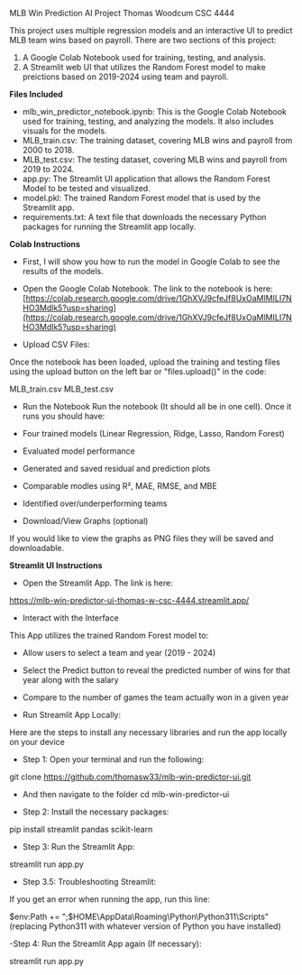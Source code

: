MLB Win Prediction AI Project
Thomas Woodcum 
CSC 4444

This project uses multiple regression models and an interactive UI to predict MLB team wins based on payroll. There are two sections of this project:

1. A Google Colab Notebook used for training, testing, and analysis.
2. A Streamlit web UI that utilizes the Random Forest model to make preictions based on 2019-2024 using team and payroll.

**Files Included**
- mlb_win_predictor_notebook.ipynb: This is the Google Colab Notebook used for training, testing, and analyzing the models. It also includes visuals for the models.
- MLB_train.csv: The training dataset, covering MLB wins and payroll from 2000 to 2018.
- MLB_test.csv: The testing dataset, covering MLB wins and payroll from 2019 to 2024.
- app.py: The Streamlit UI application that allows the Random Forest Model to be tested and visualized.
- model.pkl: The trained Random Forest model that is used by the Streamlit app.
- requirements.txt: A text file that downloads the necessary Python packages for running the Streamlit app locally.

**Colab Instructions**
- First, I will show you how to run the model in Google Colab to see the results of the models.

- Open the Google Colab Notebook. The link to the notebook is here:
[https://colab.research.google.com/drive/1GhXVJ9cfeJf8UxOaMlMILI7NHO3Mdlk5?usp=sharing](https://colab.research.google.com/drive/1GhXVJ9cfeJf8UxOaMlMILI7NHO3Mdlk5?usp=sharing)

- Upload CSV Files:
  
Once the notebook has been loaded, upload the training and testing files using the upload button on the left bar or "files.upload()" in the code:

MLB_train.csv
MLB_test.csv

- Run the Notebook
Run the notebook (It should all be in one cell). Once it runs you should have:
- Four trained models (Linear Regression, Ridge, Lasso, Random Forest)
- Evaluated model performance
- Generated and saved residual and prediction plots
- Comparable modles using R², MAE, RMSE, and MBE
- Identified over/underperforming teams

- Download/View Graphs (optional)

If you would like to view the graphs as PNG files they will be saved and downloadable.

**Streamlit UI Instructions**

- Open the Streamlit App. The link is here:

https://mlb-win-predictor-ui-thomas-w-csc-4444.streamlit.app/

- Interact with the Interface
  
This App utilizes the trained Random Forest model to:

- Allow users to select a team and year (2019 - 2024)
- Select the Predict button to reveal the predicted number of wins for that year along with the salary
- Compare to the number of games the team actually won in a given year

- Run Streamlit App Locally:
  
Here are the steps to install any necessary libraries and run the app locally on your device

- Step 1: Open your terminal and run the following:
  
git clone https://github.com/thomasw33/mlb-win-predictor-ui.git
- And then navigate to the folder
cd mlb-win-predictor-ui

- Step 2: Install the necessary packages:
  
pip install streamlit pandas scikit-learn

- Step 3: Run the Streamlit App:
  
streamlit run app.py

- Step 3.5: Troubleshooting Streamlit:
  
If you get an error when running the app, run this line:

$env:Path += ";$HOME\AppData\Roaming\Python\Python311\Scripts"
(replacing Python311 with whatever version of Python you have installed)

-Step 4: Run the Streamlit App again (If necessary):

streamlit run app.py




